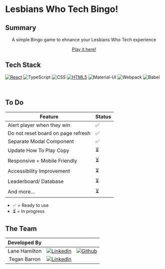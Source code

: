 # Lesbians Who Tech Bingo!

## Summary

<center>
A simple Bingo game to ehnance your Lesbians Who Tech experience
<br>

[Play it here!](https://laneecho.github.io/LWT-bingo/)

</center>

## Tech Stack

[![React][React.js]][React-url] ![TypeScript](https://img.shields.io/badge/TypeScript-007ACC?style=for-the-badge&logo=typescript&logoColor=white) ![CSS](https://img.shields.io/badge/CSS3-1572B6?style=for-the-badge&logo=css3&logoColor=white) [![HTML5][HTML5]][HTML5-url] ![Material-UI](https://img.shields.io/badge/Material%20UI-007FFF?style=for-the-badge&logo=mui&logoColor=white) ![Webpack](https://img.shields.io/badge/webpack-%238DD6F9.svg?style=for-the-badge&logo=webpack&logoColor=black) ![Babel](https://img.shields.io/badge/Babel-F9DC3E?style=for-the-badge&logo=babel&logoColor=white)

<br>

## To Do

| Feature                            | Status |
| ---------------------------------- | ------ |
| Alert player when they win         | ✅     |
| Do not reset board on page refresh | ✅     |
| Separate Modal Component           | ✅     |
| Update How To Play Copy            | ⏳     |
| Responsive + Mobile Friendly       | ⏳     |
| Accessibility Improvement          | ⏳     |
| Leaderboard/ Database              | ⏳     |
| And more...                        | ⏳     |

- ✅ = Ready to use
- ⏳ = In progress

## The Team

| Developed By  |                                                                                                                                                |                                                                                                                                             |
| :-----------: | :--------------------------------------------------------------------------------------------------------------------------------------------: | :-----------------------------------------------------------------------------------------------------------------------------------------: |
| Lane Hamilton | [![LinkedIn](https://img.shields.io/badge/LinkedIn-%230077B5.svg?logo=linkedin&logoColor=white)](https://www.linkedin.com/in/aleyna-hamilton/) | [![Github](https://img.shields.io/badge/github-%23121011.svg?style=for-the-badge&logo=github&logoColor=white)](https://github.com/LaneEcho) |
| Tegan Barron  |  [![LinkedIn](https://img.shields.io/badge/LinkedIn-%230077B5.svg?logo=linkedin&logoColor=white)](https://www.linkedin.com/in/tegan-barron/)   |

<!-- Logo Links -->

[React.js]: https://img.shields.io/badge/react-%2320232a.svg?style=for-the-badge&logo=react&logoColor=%2361DAFB
[React-url]: https://reactjs.org/
[JavaScript-url]: https://www.javascript.com/
[HTML5]: https://img.shields.io/badge/html5-%23E34F26.svg?style=for-the-badge&logo=html5&logoColor=white
[HTML5-url]: https://developer.mozilla.org/en-US/docs/Web/HTML/
